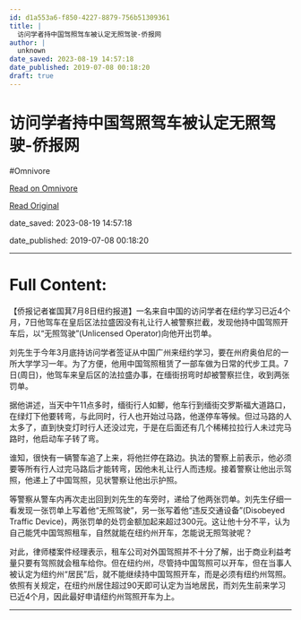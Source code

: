 ```yaml
---
id: d1a553a6-f850-4227-8879-756b51309361
title: |
  访问学者持中国驾照驾车被认定无照驾驶-侨报网
author: |
  unknown
date_saved: 2023-08-19 14:57:18
date_published: 2019-07-08 00:18:20
draft: true
---
```


# 访问学者持中国驾照驾车被认定无照驾驶-侨报网
#Omnivore

[Read on Omnivore](https://omnivore.app/me/-18a0f28abbf)

[Read Original](https://www.uschinapress.com/static/content/HS/2019-07-08/682647909464023040.html)

date_saved: 2023-08-19 14:57:18

date_published: 2019-07-08 00:18:20

--- 

# Full Content: 

 【侨报记者崔国萁7月8日纽约报道】一名来自中国的访问学者在纽约学习已近4个月，7日他驾车在皇后区法拉盛因没有礼让行人被警察拦截，发现他持中国驾照开车后，以“无照驾驶”(Unlicensed Operator)向他开出罚单。

 刘先生于今年3月底持访问学者签证从中国广州来纽约学习，要在州府奥伯尼的一所大学学习一年。为了方便，他用中国驾照租赁了一部车做为日常的代步工具。7日(周日)，他驾车来皇后区的法拉盛办事，在缅街拐弯时却被警察拦住，收到两张罚单。

 据他讲述，当天中午11点多时，缅街行人如鲫，他车行到缅街交罗斯福大道路口，在绿灯下他要转弯，与此同时，行人也开始过马路，他遂停车等候。但过马路的人太多了，直到快变灯时行人还没过完，于是在后面还有几个稀稀拉拉行人未过完马路时，他启动车子转了弯。

 谁知，很快有一辆警车追了上来，将他拦停在路边。执法的警察上前表示，他必须要等所有行人过完马路后才能转弯，因他未礼让行人而违规。接着警察让他出示驾照，他递上了中国驾照，见状警察让他出示护照。

 等警察从警车内再次走出回到刘先生的车旁时，递给了他两张罚单。刘先生仔细一看发现一张罚单上写着他“无照驾驶”，另一张写着他“违反交通设备”(Disobeyed Traffic Device)，两张罚单的处罚金额加起来超过300元。这让他十分不平，认为自己能凭中国驾照租车，自然就能在纽约州开车，怎能说无照驾驶呢？

 对此，律师楼案件经理表示，租车公司对外国驾照并不十分了解，出于商业利益考量只要有驾照就会租车给你。但在纽约州，尽管持中国驾照可以开车，但在当事人被认定为纽约州“居民”后，就不能继续持中国驾照开车，而是必须有纽约州驾照。依照有关规定，在纽约州居住超过90天即可认定为当地居民，而刘先生前来学习已近4个月，因此最好申请纽约州驾照开车为上。

---

